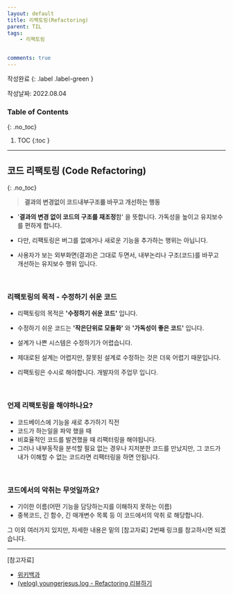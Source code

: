```yaml
---
layout: default
title: 리팩토링(Refactoring)
parent: TIL
tags:
    - 리팩토링


comments: true
---
```


작성완료
{: .label .label-green }


작성날짜: 2022.08.04

### Table of Contents
{: .no_toc}

1. TOC
{:toc }

---

## 코드 리팩토링 (Code Refactoring)
{: .no_toc}


>  **결과의 변경없이 코드내부구조를 바꾸고 개선하는 행동**



- '**결과의 변경 없이 코드의 구조를 재조정**함' 을 뜻합니다. 가독성을 높이고 유지보수를 편하게 합니다.


- 다만, 리팩토링은 버그를 없애거나 새로운 기능을 추가하는 행위는 아닙니다.


- 사용자가 보는 외부화면(결과)은 그대로 두면서, 내부논리나 구조(코드)를 바꾸고 개선하는 유지보수 행위 입니다.
 

<br>

### 리팩토링의 목적 - 수정하기 쉬운 코드

- 리팩토링의 목적은 **'수정하기 쉬운 코드'** 입니다. 

- 수정하기 쉬운 코드는 **'작은단위로 모듈화'** 와 **'가독성이 좋은 코드'** 입니다.

- 설계가 나쁜 시스템은 수정하기가 어렵습니다.

- 제대로된 설계는 어렵지만, 잘못된 설계로 수정하는 것은 더욱 어렵기 때문입니다.

- 리팩토링은 수시로 해야합니다. 개발자의 주업무 입니다.

<br>

### 언제 리팩토링을 해야하나요?


- 코드베이스에 기능을 새로 추가하기 직전
- 코드가 하는일을 파악 했을 때
- 비효율적인 코드를 발견했을 때 리팩터링을 해야됩니다.
 
- 그러나 내부동작을 분석할 필요 없는 경우나 지저분한 코드를 만났지만, 그 코드가 내가 이해할 수 없는 코드라면 리팩터링을 하면 안됩니다.
 

<br>

### 코드에서의 **악취**는 무엇일까요?

- 기이한 이름(어떤 기능을 담당하는지를 이해하지 못하는 이름)
- 중복코드, 긴 함수, 긴 매개변수 목록 등 이 코드에서의 악취 로 해당합니다.


그 이외 여러가지 있지만, 자세한 내용은 밑의 [참고자료] 2번째 링크를 참고하시면 되겠습니다.

---

[참고자료]

- [위키백과](https://ko.wikipedia.org/wiki/%EB%A6%AC%ED%8C%A9%ED%84%B0%EB%A7%81)
- [(velog) youngerjesus.log - Refactoring 리뷰하기](https://velog.io/@youngerjesus/Refactoring-%EB%A6%AC%EB%B7%B0%ED%95%98%EA%B8%B0)
